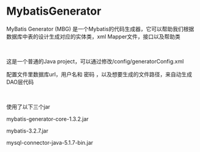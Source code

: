 # MybatisGenerator



MyBatis Generator (MBG) 是一个Mybatis的代码生成器，它可以帮助我们根据数据库中表的设计生成对应的实体类，xml Mapper文件，接口以及帮助类

 

这是一个普通的Java project，可以通过修改/config/generatorConfig.xml

配置文件里数据库url，用户名和 密码 ，以及想要生成的文件路径，来自动生成DAO层代码

 
 
使用了以下三个jar

mybatis-generator-core-1.3.2.jar

mybatis-3.2.7.jar

mysql-connector-java-5.1.7-bin.jar




